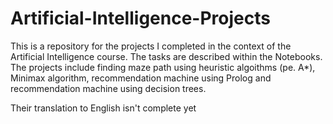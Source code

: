 # Artificial-Intelligence-Projects

This is a repository for the projects I completed in the context of the Artificial Intelligence course. 
The tasks are described within the Notebooks. The projects include finding maze path using heuristic algoithms (pe. A*), Minimax algorithm, 
recommendation machine using Prolog and recommendation machine using decision trees. 

Their translation to English isn't complete yet
